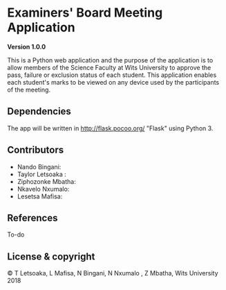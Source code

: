 # Examiners' Board Meeting Application

**Version 1.0.0**

This is a Python web application and the purpose of the application is to allow members of the Science Faculty at Wits University to approve the pass, failure or exclusion status of each student. This application enables each student's marks to be viewed on any device used by the participants of the meeting.  

## Dependencies

The app will be written in http://flask.pocoo.org/ "Flask" using Python 3. 

## Contributors
- Nando Bingani: 
- Taylor Letsoaka : 
- Ziphozonke Mbatha:
- Nkavelo Nxumalo:
- Lesetsa Mafisa:

## References
To-do
## License & copyright
© T Letsoaka, L Mafisa, N Bingani, N Nxumalo , Z Mbatha, Wits University 2018 
